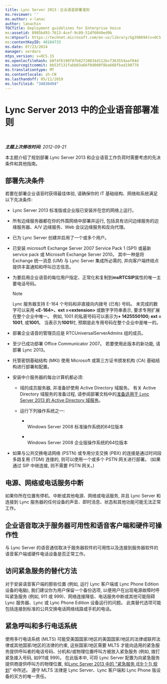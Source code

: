 ```yaml
---
title: Lync Server 2013：企业语音部署准则
ms.reviewer: ''
ms.author: v-lanac
author: lanachin
TOCTitle: Deployment guidelines for Enterprise Voice
ms:assetid: 8985bd93-7613-4cef-9c89-51df6049ed9b
ms:mtpsurl: https://technet.microsoft.com/en-us/library/Gg398694(v=OCS.15)
ms:contentKeyID: 48184733
ms.date: 07/23/2014
manager: serdars
mtps_version: v=OCS.15
ms.openlocfilehash: b0f4f6198f8fb82720834d112bcf363554aaf84d
ms.sourcegitcommit: bb53f131fabb03a66f0d000f8ba668fbad190778
ms.translationtype: MT
ms.contentlocale: zh-CN
ms.lasthandoff: 05/11/2019
ms.locfileid: "34830494"
---
```

<div data-xmlns="http://www.w3.org/1999/xhtml">

<div class="topic" data-xmlns="http://www.w3.org/1999/xhtml" data-msxsl="urn:schemas-microsoft-com:xslt" data-cs="http://msdn.microsoft.com/en-us/">

<div data-asp="http://msdn2.microsoft.com/asp">

# <a name="deployment-guidelines-for-enterprise-voice-in-lync-server-2013"></a>Lync Server 2013 中的企业语音部署准则

</div>

<div id="mainSection">

<div id="mainBody">

<span> </span>

_**主题上次修改时间:** 2012-09-21_

本主题介绍了规划部署 Lync Server 2013 和企业语音工作负荷时需要考虑的先决条件和其他指南。

<div>

## <a name="deployment-prerequisites"></a>部署先决条件

若要在部署企业语音时获得最佳体验, 请确保你的 IT 基础结构、网络和系统满足以下先决条件:

  - Lync Server 2013 标准版或企业版已安装并在您的网络上运行。

  - 所有边缘服务器都在你的外围网络中部署并运行, 包括具有访问边缘服务的边缘服务器、A/V 边缘服务、Web 会议边缘服务和反向代理。

  - 已为 Lync Server 创建并启用了一个或多个用户。

  - 已安装 microsoft Exchange Server 2007 Service Pack 1 (SP1) 或最新 service pack 或 Microsoft Exchange Server 2010。 其中一种是将 Exchange 统一消息 (UM) 与 Lync Server 集成所必需的, 并向客户端终结点提供丰富通知和呼叫日志信息。

  - 为要启用企业语音的每位用户指定、正常化和复制到**msRTCSIP**属性的唯一主要电话号码。
    
    <div>
    

    > [!NOTE]  
    > Lync 服务器支持 E-164 个号码和非直接向内拨号 (已有) 号码。 未完成的数字可以采用<STRONG> &lt;E-164&gt;、ext =&lt;extension&gt; </STRONG>或数字字符串表示, 要求专用扩展在整个企业中唯一。 例如, 1001 的私密号码可以表示为<STRONG>+ 1425550100; ext = 1001</STRONG>, 或<STRONG>1001</STRONG>。 当表示为<STRONG>1001</STRONG>时, 预期是此专用号码在整个企业中是唯一的。

    
    </div>

  - 部署企业语音的管理员应是 RTCUniversalServerAdmins 组的成员。

  - 至少已成功部署 Office Communicator 2007。 若要使用此版本的新功能, 请部署 Lync 2013。

  - 托管密钥基础结构 (MKI) 使用 Microsoft 或第三方证书颁发机构 (CA) 基础结构进行部署和配置。

  - 安装中介服务器的每台计算机都必须:
    
      - 域的成员服务器, 并准备好使用 Active Directory 域服务。 有关 Active Directory 域服务的准备过程, 请参阅部署文档中的[准备适用于 Lync Server 2013 的 Active Directory 域服务](lync-server-2013-preparing-active-directory-domain-services.md)。
    
      - 运行下列操作系统之一:
        
          - <span></span>  
            Windows Server 2008 标准操作系统的64位版本
        
          - <span></span>  
            Windows Server 2008 企业版操作系统的64位版本

  - 如果与公共交换电话网络 (PSTN) 或专用分支交换 (PBX) 的连接是通过时间段多路复用 (TDM) 连接的, 则可以使用一个或多个 PSTN 网关进行部署。 (如果通过 SIP 中继连接, 则不需要 PSTN 网关。)

</div>

<div>

## <a name="power-network-or-telephone-service-outages"></a>电源、网络或电话服务中断

如果你所在位置有停机、中断或其他电源、网络或电话服务, 并且 Lync Server 和连接到 Lync 服务器的任何设备的声音、即时消息、状态和其他功能可能无法正常工作。

</div>

<div>

## <a name="enterprise-voice-depends-on-server-availability-and-voice-client-and-hardware-operability"></a>企业语音取决于服务器可用性和语音客户端和硬件可操作性

与 Lync Server 的语音通信取决于服务器软件的可用性以及连接到服务器软件的语音客户端或硬件电话设备是否正常工作。

</div>

<div>

## <a name="alternative-means-of-accessing-emergency-services"></a>访问紧急服务的替代方法

对于安装语音客户端的那些位置 (例如, 运行 Lync 客户端或 Lync Phone Edition 设备的电脑), 我们建议你为用户保留一个备份选项, 以便用户在出现电源故障时呼叫紧急服务 (例如, 911 或 999)、网络连接降低、电话服务中断或其他可能阻碍 Lync 服务器、Lync 或 Lync Phone Edition 设备运行的问题。 此类替代选项可能包括连接到标准的公共交换电话网络线路或手机的电话。

</div>

<div>

## <a name="emergency-calls-and-multi-line-telephone-systems"></a>紧急呼叫和多行电话系统

使用多行电话系统 (MLTS) 可能受美国国家/地区的美国国家/地区的法律或联邦法律或其他国家/地区的法律的约束, 这些国家/地区需要 MLTS 才能向适用的紧急服务提供呼叫者的电话号码、分机和/或物理位置呼叫方被放入紧急服务 (例如, 拨打紧急接入号码, 如911或 999)。 在此版本中, 可将 Lync Server 配置为向紧急服务提供商提供呼叫方的物理位置, 如[Lync Server 2013 中的 "紧急服务 (E9-1-1) 规划](lync-server-2013-planning-for-emergency-services-e9-1-1.md)" 中所述。 遵守 MLTS 法律是 Lync Server、Lync 客户端和 Lync Phone 版设备的买方的唯一责任。

</div>

</div>

<span> </span>

</div>

</div>

</div>

